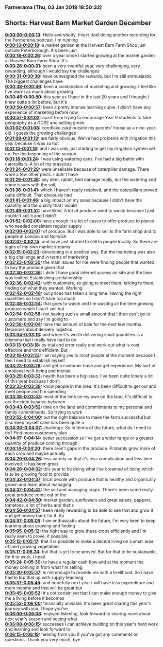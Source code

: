 ### Farmerama  (Thu, 03 Jan 2019 18:50:32)
## Shorts: Harvest Barn Market Garden December  
**[0:00:00-0:00:13](https://soundcloud.com/farmerama-radio/shorts-harvest-barn-market-garden-december#t=0:00:00):**  Hello everybody, this is Joel doing another recording for the Farmerama podcast. I'm running  
**[0:00:13-0:00:18](https://soundcloud.com/farmerama-radio/shorts-harvest-barn-market-garden-december#t=0:00:13):**  a market garden at the Harvest Barn Farm Shop just outside Peterborough. It's been just  
**[0:00:18-0:00:26](https://soundcloud.com/farmerama-radio/shorts-harvest-barn-market-garden-december#t=0:00:18):**  over a year since I started growing at the market garden at Harvest Barn Farm Shop. It's  
**[0:00:26-0:00:31](https://soundcloud.com/farmerama-radio/shorts-harvest-barn-market-garden-december#t=0:00:26):**  been a very eventful year, very challenging, very rewarding, although I would say the challenges  
**[0:00:31-0:00:38](https://soundcloud.com/farmerama-radio/shorts-harvest-barn-market-garden-december#t=0:00:31):**  have outweighed the rewards, but I'm still enthusiastic. The biggest challenges have  
**[0:00:38-0:00:46](https://soundcloud.com/farmerama-radio/shorts-harvest-barn-market-garden-december#t=0:00:38):**  been a combination of marketing and growing. I feel like I've learnt as much about growing  
**[0:00:46-0:00:50](https://soundcloud.com/farmerama-radio/shorts-harvest-barn-market-garden-december#t=0:00:46):**  this year as I have in the last 20 years and I thought I knew quite a lot before, but it's  
**[0:00:50-0:00:57](https://soundcloud.com/farmerama-radio/shorts-harvest-barn-market-garden-december#t=0:00:50):**  been a pretty intense learning curve. I didn't have any experience of marketing before now,  
**[0:00:57-0:01:02](https://soundcloud.com/farmerama-radio/shorts-harvest-barn-market-garden-december#t=0:00:57):**  apart from trying to encourage Year 9 students to take geography as a GCSE and selling green  
**[0:01:02-0:01:08](https://soundcloud.com/farmerama-radio/shorts-harvest-barn-market-garden-december#t=0:01:02):**  cornflake cake outside my parents' house as a nine-year-old. I guess the growing challenges  
**[0:01:08-0:01:13](https://soundcloud.com/farmerama-radio/shorts-harvest-barn-market-garden-december#t=0:01:08):**  are fairly obvious. We've had problems with irrigation this year because it was so hot  
**[0:01:13-0:01:18](https://soundcloud.com/farmerama-radio/shorts-harvest-barn-market-garden-december#t=0:01:13):**  and I was only just starting to get my irrigation system set up. For the beginning of the season  
**[0:01:18-0:01:24](https://soundcloud.com/farmerama-radio/shorts-harvest-barn-market-garden-december#t=0:01:18):**  I was using watering cans. I've had a big battle with caterpillars. A lot of my brassicas  
**[0:01:24-0:01:29](https://soundcloud.com/farmerama-radio/shorts-harvest-barn-market-garden-december#t=0:01:24):**  were unsellable because of caterpillar damage. There were a few other pests. I didn't have  
**[0:01:29-0:01:36](https://soundcloud.com/farmerama-radio/shorts-harvest-barn-market-garden-december#t=0:01:29):**  any deer, rabbit, bird damage really, but the watering and some issues with the soil,  
**[0:01:36-0:01:41](https://soundcloud.com/farmerama-radio/shorts-harvest-barn-market-garden-december#t=0:01:36):**  which I haven't really resolved, and the caterpillars proved quite difficult. That obviously had  
**[0:01:41-0:01:46](https://soundcloud.com/farmerama-radio/shorts-harvest-barn-market-garden-december#t=0:01:41):**  a big impact on my sales because I didn't have the quantity and the quality that I would  
**[0:01:46-0:01:52](https://soundcloud.com/farmerama-radio/shorts-harvest-barn-market-garden-december#t=0:01:46):**  have liked. A lot of produce went to waste because I just couldn't sell it and I didn't  
**[0:01:52-0:02:00](https://soundcloud.com/farmerama-radio/shorts-harvest-barn-market-garden-december#t=0:01:52):**  have enough in a lot of cases to offer produce to places who needed consistent regular supply  
**[0:02:00-0:02:07](https://soundcloud.com/farmerama-radio/shorts-harvest-barn-market-garden-december#t=0:02:00):**  of produce. But I was able to sell to the farm shop and to people in London and Norwich  
**[0:02:07-0:02:15](https://soundcloud.com/farmerama-radio/shorts-harvest-barn-market-garden-december#t=0:02:07):**  and have just started to sell to people locally. So there are signs of my own market streams  
**[0:02:15-0:02:23](https://soundcloud.com/farmerama-radio/shorts-harvest-barn-market-garden-december#t=0:02:15):**  developing in a positive way. But the marketing was also a big challenge and in terms of marketing  
**[0:02:23-0:02:30](https://soundcloud.com/farmerama-radio/shorts-harvest-barn-market-garden-december#t=0:02:23):**  the main issues for me were finding people that wanted to buy the produce given that  
**[0:02:30-0:02:36](https://soundcloud.com/farmerama-radio/shorts-harvest-barn-market-garden-december#t=0:02:30):**  I didn't have good internet access on site and the time was limited. Establishing a relationship  
**[0:02:36-0:02:42](https://soundcloud.com/farmerama-radio/shorts-harvest-barn-market-garden-december#t=0:02:36):**  with customers, so going to meet them, talking to them, finding out what they wanted. Working  
**[0:02:42-0:02:48](https://soundcloud.com/farmerama-radio/shorts-harvest-barn-market-garden-december#t=0:02:42):**  out prices has taken a long time. Having the right quantities so I don't have too much  
**[0:02:48-0:02:54](https://soundcloud.com/farmerama-radio/shorts-harvest-barn-market-garden-december#t=0:02:48):**  that goes to waste and I'm wasting all the time growing produce which I can't sell but  
**[0:02:54-0:02:58](https://soundcloud.com/farmerama-radio/shorts-harvest-barn-market-garden-december#t=0:02:54):**  not having such a small amount that I then can't go to customers and say I'm going to  
**[0:02:58-0:03:04](https://soundcloud.com/farmerama-radio/shorts-harvest-barn-market-garden-december#t=0:02:58):**  have this amount of kale for the next few months. Decisions about delivery logistics  
**[0:03:04-0:03:13](https://soundcloud.com/farmerama-radio/shorts-harvest-barn-market-garden-december#t=0:03:04):**  and when it's worth delivering small quantities is a dilemma that I really have had to do  
**[0:03:13-0:03:18](https://soundcloud.com/farmerama-radio/shorts-harvest-barn-market-garden-december#t=0:03:13):**  by trial and error really and work out what is cost effective and time efficient. But  
**[0:03:18-0:03:23](https://soundcloud.com/farmerama-radio/shorts-harvest-barn-market-garden-december#t=0:03:18):**  I am saying yes to most people at the moment because I feel I need to establish myself  
**[0:03:23-0:03:29](https://soundcloud.com/farmerama-radio/shorts-harvest-barn-market-garden-december#t=0:03:23):**  and get a customer base and get experience. My sort of emotional well-being and mental  
**[0:03:29-0:03:33](https://soundcloud.com/farmerama-radio/shorts-harvest-barn-market-garden-december#t=0:03:29):**  health has been a big issue. I've been quite lonely a lot of this year because I don't  
**[0:03:33-0:03:38](https://soundcloud.com/farmerama-radio/shorts-harvest-barn-market-garden-december#t=0:03:33):**  know people in the area. It's been difficult to get out and meet people and I'm spending  
**[0:03:38-0:03:43](https://soundcloud.com/farmerama-radio/shorts-harvest-barn-market-garden-december#t=0:03:38):**  most of the time on my own on the land. It's difficult to get the right balance between  
**[0:03:43-0:03:52](https://soundcloud.com/farmerama-radio/shorts-harvest-barn-market-garden-december#t=0:03:43):**  time on the land and commitments to my personal and family commitments. So trying to work  
**[0:03:52-0:04:00](https://soundcloud.com/farmerama-radio/shorts-harvest-barn-market-garden-december#t=0:03:52):**  out the right balance to make the farm successful but also keep myself sane has been quite a  
**[0:04:00-0:04:07](https://soundcloud.com/farmerama-radio/shorts-harvest-barn-market-garden-december#t=0:04:00):**  challenge. So in terms of the future, what do I need to do? Find more customers, plan  
**[0:04:07-0:04:14](https://soundcloud.com/farmerama-radio/shorts-harvest-barn-market-garden-december#t=0:04:07):**  better succession so I've got a wider range or a greater quantity of produce coming through,  
**[0:04:14-0:04:20](https://soundcloud.com/farmerama-radio/shorts-harvest-barn-market-garden-december#t=0:04:14):**  there aren't gaps in the produce. Probably grow more of each crop and maybe actually  
**[0:04:20-0:04:26](https://soundcloud.com/farmerama-radio/shorts-harvest-barn-market-garden-december#t=0:04:20):**  less variety so that it's less complication and less time involved. It has been great  
**[0:04:26-0:04:32](https://soundcloud.com/farmerama-radio/shorts-harvest-barn-market-garden-december#t=0:04:26):**  this year to be doing what I've dreamed of doing which is to be growing food to provide  
**[0:04:32-0:04:37](https://soundcloud.com/farmerama-radio/shorts-harvest-barn-market-garden-december#t=0:04:32):**  local people with produce that is healthy and organically grown and learn about managing  
**[0:04:37-0:04:42](https://soundcloud.com/farmerama-radio/shorts-harvest-barn-market-garden-december#t=0:04:37):**  the soil and managing crops. There's been some really great produce come out of the  
**[0:04:42-0:04:50](https://soundcloud.com/farmerama-radio/shorts-harvest-barn-market-garden-december#t=0:04:42):**  market garden, sunflowers and great salads, peppers, tomatoes, a lot of herbs and that's  
**[0:04:50-0:04:57](https://soundcloud.com/farmerama-radio/shorts-harvest-barn-market-garden-december#t=0:04:50):**  been really rewarding to be able to see that and grow it and get money back for it. So  
**[0:04:57-0:05:05](https://soundcloud.com/farmerama-radio/shorts-harvest-barn-market-garden-december#t=0:04:57):**  I am enthusiastic about the future, I'm very keen to keep learning about growing and finding  
**[0:05:05-0:05:12](https://soundcloud.com/farmerama-radio/shorts-harvest-barn-market-garden-december#t=0:05:05):**  the right way to grow these crops efficiently and I'm really keen to prove, if possible,  
**[0:05:12-0:05:17](https://soundcloud.com/farmerama-radio/shorts-harvest-barn-market-garden-december#t=0:05:12):**  that it is possible to make a decent living on a small area of land growing vegetables  
**[0:05:17-0:05:24](https://soundcloud.com/farmerama-radio/shorts-harvest-barn-market-garden-december#t=0:05:17):**  but that is yet to be proved. But for that to be sustainable, for it to work, I need  
**[0:05:24-0:05:30](https://soundcloud.com/farmerama-radio/shorts-harvest-barn-market-garden-december#t=0:05:24):**  to have a regular cash flow and at the moment the money coming in from what I'm selling  
**[0:05:30-0:05:37](https://soundcloud.com/farmerama-radio/shorts-harvest-barn-market-garden-december#t=0:05:30):**  is not enough to provide me with a livelihood. So I have had to top that up with supply teaching  
**[0:05:37-0:05:45](https://soundcloud.com/farmerama-radio/shorts-harvest-barn-market-garden-december#t=0:05:37):**  and hopefully next year I will have less expenditure and more income and that will be great but  
**[0:05:45-0:05:52](https://soundcloud.com/farmerama-radio/shorts-harvest-barn-market-garden-december#t=0:05:45):**  it's not certain yet that I can make enough money to give me a living before it becomes  
**[0:05:52-0:06:00](https://soundcloud.com/farmerama-radio/shorts-harvest-barn-market-garden-december#t=0:05:52):**  financially unviable. It's been great sharing this year's journey with you, I hope you've  
**[0:06:00-0:06:08](https://soundcloud.com/farmerama-radio/shorts-harvest-barn-market-garden-december#t=0:06:00):**  enjoyed listening, look forward to sharing more about next year's season and seeing what  
**[0:06:08-0:06:15](https://soundcloud.com/farmerama-radio/shorts-harvest-barn-market-garden-december#t=0:06:08):**  successes I can achieve building on this year's hard work and learning and look forward to  
**[0:06:15-0:06:19](https://soundcloud.com/farmerama-radio/shorts-harvest-barn-market-garden-december#t=0:06:15):**  hearing from you if you've got any comments or questions. Thank you very much, bye.  